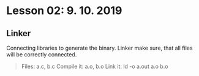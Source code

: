 
# Lesson 02: 9. 10. 2019


## Linker

Connecting libraries to generate the binary.
Linker make sure, that all files will be correctly connected.

> Files: a.c, b.c
> Compile it: a.o, b.o
> Link it: ld -o a.out a.o b.o






